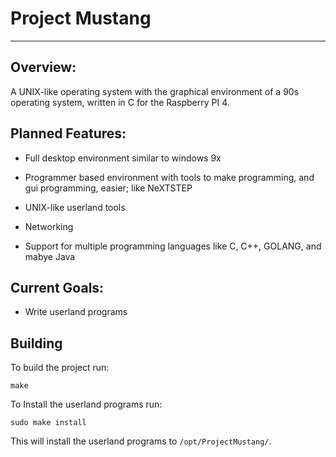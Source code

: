 # Project Mustang

***

## Overview: 

A UNIX-like operating system with the graphical environment of a 90s operating system, written in C for the Raspberry PI 4.

## Planned Features:

- Full desktop environment similar to windows 9x

- Programmer based environment with tools to make programming, and gui programming, easier; like NeXTSTEP

- UNIX-like userland tools

- Networking

- Support for multiple programming languages like C, C++, GOLANG, and mabye Java

## Current Goals:
- Write userland programs

## Building

To build the project run:

```
make
```

To Install the userland programs run:

```
sudo make install
```

This will install the userland programs to `/opt/ProjectMustang/`.